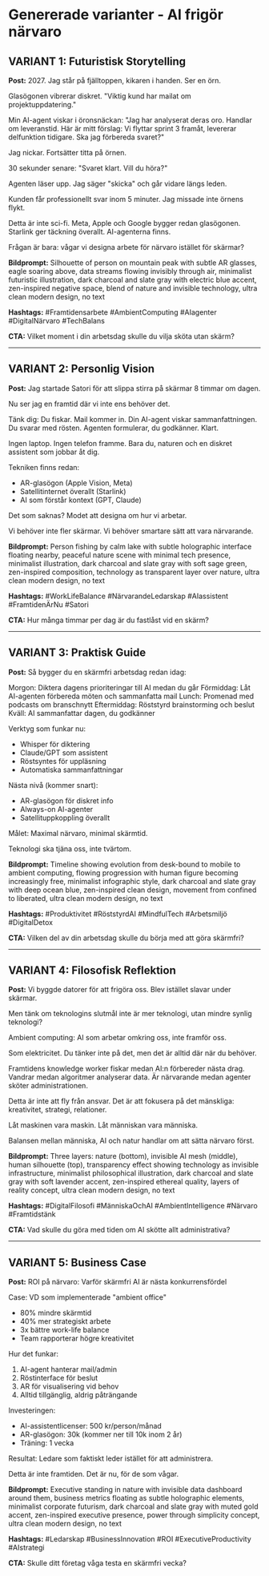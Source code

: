 # Genererade varianter - AI frigör närvaro

## VARIANT 1: Futuristisk Storytelling

**Post:**
2027. Jag står på fjälltoppen, kikaren i handen. Ser en örn. 

Glasögonen vibrerar diskret. "Viktig kund har mailat om projektuppdatering."

Min AI-agent viskar i öronsnäckan: "Jag har analyserat deras oro. Handlar om leveranstid. Här är mitt förslag: Vi flyttar sprint 3 framåt, levererar delfunktion tidigare. Ska jag förbereda svaret?"

Jag nickar. Fortsätter titta på örnen.

30 sekunder senare: "Svaret klart. Vill du höra?"

Agenten läser upp. Jag säger "skicka" och går vidare längs leden.

Kunden får professionellt svar inom 5 minuter. Jag missade inte örnens flykt.

Detta är inte sci-fi. Meta, Apple och Google bygger redan glasögonen. Starlink ger täckning överallt. AI-agenterna finns.

Frågan är bara: vågar vi designa arbete för närvaro istället för skärmar?

**Bildprompt:**
Silhouette of person on mountain peak with subtle AR glasses, 
eagle soaring above, data streams flowing invisibly through air,
minimalist futuristic illustration,
dark charcoal and slate gray with electric blue accent,
zen-inspired negative space,
blend of nature and invisible technology,
ultra clean modern design,
no text

**Hashtags:**
#Framtidensarbete #AmbientComputing #AIagenter #DigitalNärvaro #TechBalans

**CTA:**
Vilket moment i din arbetsdag skulle du vilja sköta utan skärm?

---

## VARIANT 2: Personlig Vision

**Post:**
Jag startade Satori för att slippa stirra på skärmar 8 timmar om dagen.

Nu ser jag en framtid där vi inte ens behöver det.

Tänk dig: Du fiskar. Mail kommer in. Din AI-agent viskar sammanfattningen. Du svarar med rösten. Agenten formulerar, du godkänner. Klart.

Ingen laptop. Ingen telefon framme. Bara du, naturen och en diskret assistent som jobbar åt dig.

Tekniken finns redan:
- AR-glasögon (Apple Vision, Meta)
- Satellitinternet överallt (Starlink)
- AI som förstår kontext (GPT, Claude)

Det som saknas? Modet att designa om hur vi arbetar.

Vi behöver inte fler skärmar. Vi behöver smartare sätt att vara närvarande.

**Bildprompt:**
Person fishing by calm lake with subtle holographic interface floating nearby,
peaceful nature scene with minimal tech presence,
minimalist illustration,
dark charcoal and slate gray with soft sage green,
zen-inspired composition,
technology as transparent layer over nature,
ultra clean modern design,
no text

**Hashtags:**
#WorkLifeBalance #NärvarandeLedarskap #AIassistent #FramtidenÄrNu #Satori

**CTA:**
Hur många timmar per dag är du fastlåst vid en skärm?

---

## VARIANT 3: Praktisk Guide

**Post:**
Så bygger du en skärmfri arbetsdag redan idag:

Morgon: Diktera dagens prioriteringar till AI medan du går
Förmiddag: Låt AI-agenten förbereda möten och sammanfatta mail
Lunch: Promenad med podcasts om branschnytt
Eftermiddag: Röststyrd brainstorming och beslut
Kväll: AI sammanfattar dagen, du godkänner

Verktyg som funkar nu:
- Whisper för diktering
- Claude/GPT som assistent
- Röstsyntes för uppläsning
- Automatiska sammanfattningar

Nästa nivå (kommer snart):
- AR-glasögon för diskret info
- Always-on AI-agenter
- Satellituppkoppling överallt

Målet: Maximal närvaro, minimal skärmtid.

Teknologi ska tjäna oss, inte tvärtom.

**Bildprompt:**
Timeline showing evolution from desk-bound to mobile to ambient computing,
flowing progression with human figure becoming increasingly free,
minimalist infographic style,
dark charcoal and slate gray with deep ocean blue,
zen-inspired clean design,
movement from confined to liberated,
ultra clean modern design,
no text

**Hashtags:**
#Produktivitet #RöststyrdAI #MindfulTech #Arbetsmiljö #DigitalDetox

**CTA:**
Vilken del av din arbetsdag skulle du börja med att göra skärmfri?

---

## VARIANT 4: Filosofisk Reflektion

**Post:**
Vi byggde datorer för att frigöra oss. Blev istället slavar under skärmar.

Men tänk om teknologins slutmål inte är mer teknologi, utan mindre synlig teknologi?

Ambient computing: AI som arbetar omkring oss, inte framför oss.

Som elektricitet. Du tänker inte på det, men det är alltid där när du behöver.

Framtidens knowledge worker fiskar medan AI:n förbereder nästa drag. Vandrar medan algoritmer analyserar data. Är närvarande medan agenter sköter administrationen.

Detta är inte att fly från ansvar. Det är att fokusera på det mänskliga: kreativitet, strategi, relationer.

Låt maskinen vara maskin. Låt människan vara människa.

Balansen mellan människa, AI och natur handlar om att sätta närvaro först.

**Bildprompt:**
Three layers: nature (bottom), invisible AI mesh (middle), human silhouette (top),
transparency effect showing technology as invisible infrastructure,
minimalist philosophical illustration,
dark charcoal and slate gray with soft lavender accent,
zen-inspired ethereal quality,
layers of reality concept,
ultra clean modern design,
no text

**Hashtags:**
#DigitalFilosofi #MänniskaOchAI #AmbientIntelligence #Närvaro #Framtidstänk

**CTA:**
Vad skulle du göra med tiden om AI skötte allt administrativa?

---

## VARIANT 5: Business Case

**Post:**
ROI på närvaro: Varför skärmfri AI är nästa konkurrensfördel

Case: VD som implementerade "ambient office"
- 80% mindre skärmtid
- 40% mer strategiskt arbete
- 3x bättre work-life balance
- Team rapporterar högre kreativitet

Hur det funkar:
1. AI-agent hanterar mail/admin
2. Röstinterface för beslut
3. AR för visualisering vid behov
4. Alltid tillgänglig, aldrig påträngande

Investeringen:
- AI-assistentlicenser: 500 kr/person/månad
- AR-glasögon: 30k (kommer ner till 10k inom 2 år)
- Träning: 1 vecka

Resultat: Ledare som faktiskt leder istället för att administrera.

Detta är inte framtiden. Det är nu, för de som vågar.

**Bildprompt:**
Executive standing in nature with invisible data dashboard around them,
business metrics floating as subtle holographic elements,
minimalist corporate futurism,
dark charcoal and slate gray with muted gold accent,
zen-inspired executive presence,
power through simplicity concept,
ultra clean modern design,
no text

**Hashtags:**
#Ledarskap #BusinessInnovation #ROI #ExecutiveProductivity #AIstrategi

**CTA:**
Skulle ditt företag våga testa en skärmfri vecka?